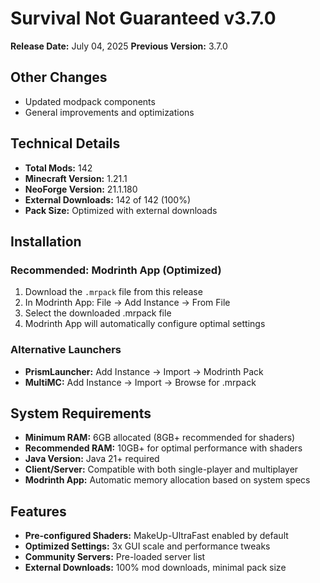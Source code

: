 # Survival Not Guaranteed v3.7.0

**Release Date:** July 04, 2025
**Previous Version:** 3.7.0

## Other Changes

- Updated modpack components
- General improvements and optimizations

## Technical Details

- **Total Mods:** 142
- **Minecraft Version:** 1.21.1
- **NeoForge Version:** 21.1.180
- **External Downloads:** 142 of 142 (100%)
- **Pack Size:** Optimized with external downloads

## Installation

### Recommended: Modrinth App (Optimized)
1. Download the `.mrpack` file from this release
2. In Modrinth App: File → Add Instance → From File
3. Select the downloaded .mrpack file
4. Modrinth App will automatically configure optimal settings

### Alternative Launchers
- **PrismLauncher:** Add Instance → Import → Modrinth Pack
- **MultiMC:** Add Instance → Import → Browse for .mrpack

## System Requirements

- **Minimum RAM:** 6GB allocated (8GB+ recommended for shaders)
- **Recommended RAM:** 10GB+ for optimal performance with shaders
- **Java Version:** Java 21+ required
- **Client/Server:** Compatible with both single-player and multiplayer
- **Modrinth App:** Automatic memory allocation based on system specs

## Features

- **Pre-configured Shaders:** MakeUp-UltraFast enabled by default
- **Optimized Settings:** 3x GUI scale and performance tweaks
- **Community Servers:** Pre-loaded server list
- **External Downloads:** 100% mod downloads, minimal pack size

